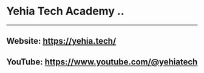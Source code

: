 # Yehia Tech Academy ..

---

## Website: https://yehia.tech/
## YouTube: https://www.youtube.com/@yehiatech
